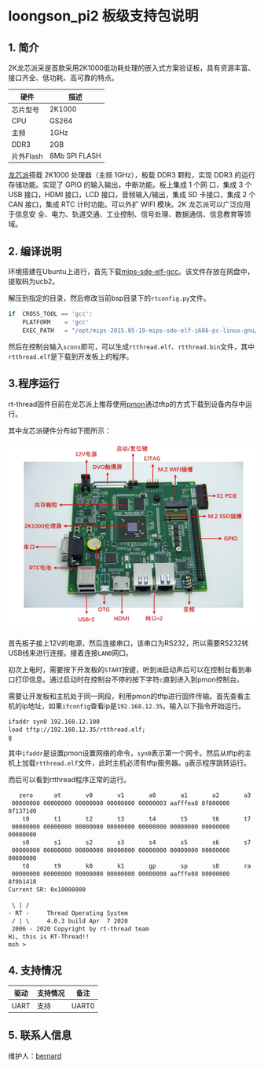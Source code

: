 # loongson_pi2 板级支持包说明

## 1. 简介

2K龙芯派采是首款采用2K1000低功耗处理的嵌入式方案验证板，具有资源丰富、接口齐全、低功耗、高可靠的特点。

| 硬件 | 描述 |
| -- | -- |
|芯片型号| 2K1000 |
|CPU| GS264 |
|主频| 1GHz |
|DDR3| 2GB |
|片外Flash| 8Mb SPI FLASH |

[龙芯派][1]搭载 2K1000 处理器（主频 1GHz），板载 DDR3 颗粒，实现 DDR3 的运行存储功能。实现了 GPIO 的输入输出，中断功能。板上集成 1 个网 口，集成 3 个 USB 接口，HDMI 接口，LCD 接口，音频输入/输出，集成 SD 卡接口，集成 2 个 CAN 接口，集成 RTC 计时功能。可以外扩 WIFI 模块。2K 龙芯派可以广泛应用于信息安 全、电力、轨道交通、工业控制、信号处理、数据通信、信息教育等领域。


## 2. 编译说明

环境搭建在Ubuntu上进行，首先下载[mips-sde-elf-gcc][2]。该文件存放在网盘中，提取码为ucb2。

解压到指定的目录，然后修改当前bsp目录下的`rtconfig.py`文件。

```python
if  CROSS_TOOL == 'gcc':
	PLATFORM    = 'gcc'
	EXEC_PATH   = "/opt/mips-2015.05-19-mips-sde-elf-i686-pc-linux-gnu/mips-2015.05/bin/"
```

然后在控制台输入`scons`即可，可以生成`rtthread.elf`、`rtthread.bin`文件，其中`rtthread.elf`是下载到开发板上的程序。

## 3.程序运行

rt-thread固件目前在龙芯派上推荐使用[pmon][3]通过tftp的方式下载到设备内存中运行。

其中龙芯派硬件分布如下图所示：

![loongsonpi](figures/loongsonpi.png)

首先板子接上12V的电源，然后连接串口，该串口为RS232，所以需要RS232转USB线来进行连接。接着连接`LAN0`网口。

初次上电时，需要按下开发板的`START`按键，听到`滴`启动声后可以在控制台看到串口打印信息。通过启动时在控制台不停的按下字符`c`直到进入到pmon控制台。



需要让开发板和主机处于同一网段，利用pmon的tftp进行固件传输。首先查看主机的ip地址，如果`ifconfig`查看ip是`192.168.12.35`。输入以下指令开始运行。

```
ifaddr syn0 192.168.12.100 
load tftp://192.168.12.35/rtthread.elf;
g
```

其中`ifaddr`是设置pmon设置网络的命令，`syn0`表示第一个网卡。然后从tftp的主机上加载`rtthread.elf`文件，此时主机必须有tftp服务器。`g`表示程序跳转运行。

而后可以看到rtthread程序正常的运行。

```
   zero      at       v0       v1       a0       a1       a2       a3   
 00000000 00000000 00000000 00000000 00000003 aafffea8 8f800000 8f1371d0
    t0       t1       t2       t3       t4       t5       t6       t7   
 00000000 00000000 00000000 00000000 00000000 00000000 00000000 00000000
    s0       s1       s2       s3       s4       s5       s6       s7   
 00000000 00000000 00000000 00000000 00000000 00000000 00000000 00000000
    t8       t9       k0       k1       gp       sp       s8       ra   
 00000000 00000000 00000000 00000000 00000000 aafffe88 00000000 8f0b1418
Current SR: 0x10008080

 \ | /
- RT -     Thread Operating System
 / | \     4.0.3 build Apr  7 2020
 2006 - 2020 Copyright by rt-thread team
Hi, this is RT-Thread!!
msh >
```

## 4. 支持情况

| 驱动 | 支持情况  |  备注  |
| ------ | ----  | :------:  |
| UART | 支持 | UART0|

## 5. 联系人信息

维护人：[bernard][4]

[1]: http://ftp.loongnix.org/loongsonpi/pi_2/doc
[2]: https://pan.baidu.com/s/17dbdOE4NAJ-qEW7drVRq2w
[3]: http://ftp.loongnix.org/embedd/ls2k/
[4]: https://github.com/BernardXiong
